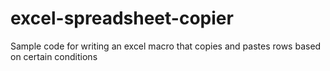 # excel-spreadsheet-copier
Sample code for writing an excel macro that copies and pastes rows based on certain conditions
